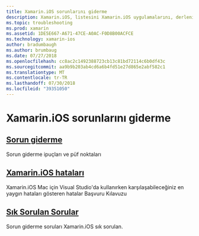 ```yaml
---
title: Xamarin.iOS sorunlarını giderme
description: Xamarin.iOS, listesini Xamarin.iOS uygulamalarını, derlenirken olası hatalar için sorun giderme bilgileri sağlayan ve sık sorulan sorular çeşitli kaynakların bu belge bağlantıları.
ms.topic: troubleshooting
ms.prod: xamarin
ms.assetid: 1DE5E667-A671-47CE-A0AC-F0D8B00ACFCE
ms.technology: xamarin-ios
author: bradumbaugh
ms.author: brumbaug
ms.date: 07/27/2018
ms.openlocfilehash: cc8ac2c1492388723cb13c81bd72114c6b0df43c
ms.sourcegitcommit: aa9b9b203ab4cd6a6b4fd51e27d865e2abf582c1
ms.translationtype: MT
ms.contentlocale: tr-TR
ms.lasthandoff: 07/30/2018
ms.locfileid: "39351050"
---
```

# <a name="troubleshooting-xamarinios"></a>Xamarin.iOS sorunlarını giderme

## <a name="troubleshootingiostroubleshootingtroubleshootingmd"></a>[Sorun giderme](~/ios/troubleshooting/troubleshooting.md)

Sorun giderme ipuçları ve püf noktaları

## <a name="xamarinios-errorsiostroubleshootingmtouch-errorsmd"></a>[Xamarin.iOS hataları](~/ios/troubleshooting/mtouch-errors.md)

Xamarin.iOS Mac için Visual Studio'da kullanırken karşılaşabileceğiniz en yaygın hataları gösteren hatalar Başvuru Kılavuzu

## <a name="frequently-asked-questionsquestionsindexmd"></a>[Sık Sorulan Sorular](questions/index.md)

Sorun giderme soruları Xamarin.iOS sık sorulan.
